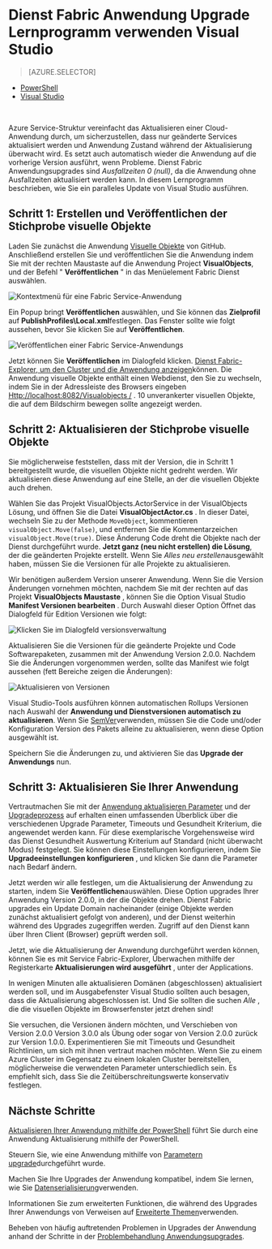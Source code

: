  <properties
   pageTitle="Dienst Fabric app Upgrade Lernprogramm | Microsoft Azure"
   description="In diesem Artikel durchläuft zur Darstellung von Bereitstellen einer Fabric Service-Anwendung, ändern den Code und anschließend ein Upgrade mit Visual Studio einführen."
   services="service-fabric"
   documentationCenter=".net"
   authors="mani-ramaswamy"
   manager="timlt"
   editor=""/>

<tags
   ms.service="service-fabric"
   ms.devlang="dotnet"
   ms.topic="article"
   ms.tgt_pltfrm="NA"
   ms.workload="NA"
   ms.date="09/14/2016"
   ms.author="subramar"/>


# <a name="service-fabric-application-upgrade-tutorial-using-visual-studio"></a>Dienst Fabric Anwendung Upgrade Lernprogramm verwenden Visual Studio

> [AZURE.SELECTOR]
- [PowerShell](service-fabric-application-upgrade-tutorial-powershell.md)
- [Visual Studio](service-fabric-application-upgrade-tutorial.md)

<br/>

Azure Service-Struktur vereinfacht das Aktualisieren einer Cloud-Anwendung durch, um sicherzustellen, dass nur geänderte Services aktualisiert werden und Anwendung Zustand während der Aktualisierung überwacht wird. Es setzt auch automatisch wieder die Anwendung auf die vorherige Version ausführt, wenn Probleme. Dienst Fabric Anwendungsupgrades sind *Ausfallzeiten 0 (null)*, da die Anwendung ohne Ausfallzeiten aktualisiert werden kann. In diesem Lernprogramm beschrieben, wie Sie ein paralleles Update von Visual Studio ausführen.


## <a name="step-1-build-and-publish-the-visual-objects-sample"></a>Schritt 1: Erstellen und Veröffentlichen der Stichprobe visuelle Objekte

Laden Sie zunächst die Anwendung [Visuelle Objekte](https://github.com/Azure-Samples/service-fabric-dotnet-getting-started/tree/master/Actors/VisualObjects) von GitHub. Anschließend erstellen Sie und veröffentlichen Sie die Anwendung indem Sie mit der rechten Maustaste auf die Anwendung Project **VisualObjects**, und der Befehl " **Veröffentlichen** " in das Menüelement Fabric Dienst auswählen.

![Kontextmenü für eine Fabric Service-Anwendung][image1]

Ein Popup bringt **Veröffentlichen** auswählen, und Sie können das **Zielprofil** auf **PublishProfiles\Local.xml**festlegen. Das Fenster sollte wie folgt aussehen, bevor Sie klicken Sie auf **Veröffentlichen**.

![Veröffentlichen einer Fabric Service-Anwendungs][image2]

Jetzt können Sie **Veröffentlichen** im Dialogfeld klicken. [Dienst Fabric-Explorer, um den Cluster und die Anwendung anzeigen](service-fabric-visualizing-your-cluster.md)können. Die Anwendung visuelle Objekte enthält einen Webdienst, den Sie zu wechseln, indem Sie in der Adressleiste des Browsers eingeben [Http://localhost:8082/Visualobjects /](http://localhost:8082/visualobjects/) .  10 unverankerter visuellen Objekte, die auf dem Bildschirm bewegen sollte angezeigt werden.

## <a name="step-2-update-the-visual-objects-sample"></a>Schritt 2: Aktualisieren der Stichprobe visuelle Objekte

Sie möglicherweise feststellen, dass mit der Version, die in Schritt 1 bereitgestellt wurde, die visuellen Objekte nicht gedreht werden. Wir aktualisieren diese Anwendung auf eine Stelle, an der die visuellen Objekte auch drehen.

Wählen Sie das Projekt VisualObjects.ActorService in der VisualObjects Lösung, und öffnen Sie die Datei **VisualObjectActor.cs** . In dieser Datei, wechseln Sie zu der Methode `MoveObject`, kommentieren `visualObject.Move(false)`, und entfernen Sie die Kommentarzeichen `visualObject.Move(true)`. Diese Änderung Code dreht die Objekte nach der Dienst durchgeführt wurde.  **Jetzt ganz (neu nicht erstellen) die Lösung**, der die geänderten Projekte erstellt. Wenn Sie *Alles neu erstellen*ausgewählt haben, müssen Sie die Versionen für alle Projekte zu aktualisieren.

Wir benötigen außerdem Version unserer Anwendung. Wenn Sie die Version Änderungen vornehmen möchten, nachdem Sie mit der rechten auf das Projekt **VisualObjects Maustaste** , können Sie die Option Visual Studio **Manifest Versionen bearbeiten** . Durch Auswahl dieser Option Öffnet das Dialogfeld für Edition Versionen wie folgt:

![Klicken Sie im Dialogfeld versionsverwaltung][image3]

Aktualisieren Sie die Versionen für die geänderte Projekte und Code Softwarepaketen, zusammen mit der Anwendung Version 2.0.0. Nachdem Sie die Änderungen vorgenommen werden, sollte das Manifest wie folgt aussehen (fett Bereiche zeigen die Änderungen):

![Aktualisieren von Versionen][image4]

Visual Studio-Tools ausführen können automatischen Rollups Versionen nach Auswahl der **Anwendung und Dienstversionen automatisch zu aktualisieren**. Wenn Sie [SemVer](http://www.semver.org)verwenden, müssen Sie die Code und/oder Konfiguration Version des Pakets alleine zu aktualisieren, wenn diese Option ausgewählt ist.

Speichern Sie die Änderungen zu, und aktivieren Sie das **Upgrade der Anwendungs** nun.


## <a name="step-3--upgrade-your-application"></a>Schritt 3: Aktualisieren Sie Ihrer Anwendung

Vertrautmachen Sie mit der [Anwendung aktualisieren Parameter](service-fabric-application-upgrade-parameters.md) und der [Upgradeprozess](service-fabric-application-upgrade.md) auf erhalten einen umfassenden Überblick über die verschiedenen Upgrade Parameter, Timeouts und Gesundheit Kriterium, die angewendet werden kann. Für diese exemplarische Vorgehensweise wird das Dienst Gesundheit Auswertung Kriterium auf Standard (nicht überwacht Modus) festgelegt. Sie können diese Einstellungen konfigurieren, indem Sie **Upgradeeinstellungen konfigurieren** , und klicken Sie dann die Parameter nach Bedarf ändern.

Jetzt werden wir alle festlegen, um die Aktualisierung der Anwendung zu starten, indem Sie **Veröffentlichen**auswählen. Diese Option upgrades Ihrer Anwendung Version 2.0.0, in der die Objekte drehen. Dienst Fabric upgrades ein Update Domain nacheinander (einige Objekte werden zunächst aktualisiert gefolgt von anderen), und der Dienst weiterhin während des Upgrades zugegriffen werden. Zugriff auf den Dienst kann über Ihren Client (Browser) geprüft werden soll.  


Jetzt, wie die Aktualisierung der Anwendung durchgeführt werden können, können Sie es mit Service Fabric-Explorer, Überwachen mithilfe der Registerkarte **Aktualisierungen wird ausgeführt** , unter der Applications.

In wenigen Minuten alle aktualisieren Domänen (abgeschlossen) aktualisiert werden soll, und im Ausgabefenster Visual Studio sollten auch besagen, dass die Aktualisierung abgeschlossen ist. Und Sie sollten die suchen *Alle* , die die visuellen Objekte im Browserfenster jetzt drehen sind!

Sie versuchen, die Versionen ändern möchten, und Verschieben von Version 2.0.0 Version 3.0.0 als Übung oder sogar von Version 2.0.0 zurück zur Version 1.0.0. Experimentieren Sie mit Timeouts und Gesundheit Richtlinien, um sich mit ihnen vertraut machen möchten. Wenn Sie zu einem Azure Cluster im Gegensatz zu einem lokalen Cluster bereitstellen, möglicherweise die verwendeten Parameter unterschiedlich sein. Es empfiehlt sich, dass Sie die Zeitüberschreitungswerte konservativ festlegen.


## <a name="next-steps"></a>Nächste Schritte

[Aktualisieren Ihrer Anwendung mithilfe der PowerShell](service-fabric-application-upgrade-tutorial-powershell.md) führt Sie durch eine Anwendung Aktualisierung mithilfe der PowerShell.

Steuern Sie, wie eine Anwendung mithilfe von [Parametern upgrade](service-fabric-application-upgrade-parameters.md)durchgeführt wurde.

Machen Sie Ihre Upgrades der Anwendung kompatibel, indem Sie lernen, wie Sie [Datenserialisierung](service-fabric-application-upgrade-data-serialization.md)verwenden.

Informationen Sie zum erweiterten Funktionen, die während des Upgrades Ihrer Anwendungs von Verweisen auf [Erweiterte Themen](service-fabric-application-upgrade-advanced.md)verwenden.

Beheben von häufig auftretenden Problemen in Upgrades der Anwendung anhand der Schritte in der [Problembehandlung Anwendungsupgrades](service-fabric-application-upgrade-troubleshooting.md).



[image1]: media/service-fabric-application-upgrade-tutorial/upgrade7.png
[image2]: media/service-fabric-application-upgrade-tutorial/upgrade1.png
[image3]: media/service-fabric-application-upgrade-tutorial/upgrade5.png
[image4]: media/service-fabric-application-upgrade-tutorial/upgrade6.png
